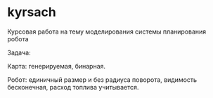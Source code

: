 # kyrsach
Курсовая работа на тему моделирования системы планирования робота

Задача:

Карта: генерируемая, бинарная.

Робот: единичный размер и без радиуса поворота, видимость бесконечная, расход топлива учитывается.



